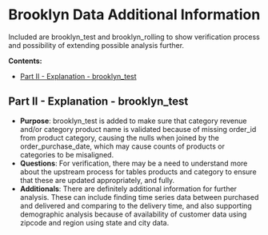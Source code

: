 # Brooklyn Data Additional Information

Included are brooklyn_test and brooklyn_rolling to show verification process and possibility of extending
possible analysis further.

__Contents:__
- [Part II - Explanation - brooklyn_test](#part-ii---explanation---brooklyn_test)



## Part II - Explanation - brooklyn_test
- **Purpose**: brooklyn_test is added to make sure that category revenue and/or category product name 
               is validated because of missing order_id from product category, causing the nulls when
               joined by the order_purchase_date, which may cause counts of products or categories to
               be misaligned. 
- **Questions**: For verification, there may be a need to understand more about the upstream process 
                 for tables products and category to ensure that these are updated appropriately, and fully. 
- **Additionals**: There are definitely additional information for further analysis.  These can include 
                   finding time series data between purchased and delivered and comparing to the delivery
                   time, and also supporting demographic analysis because of availability of customer
                   data using zipcode and region using state and city data.
